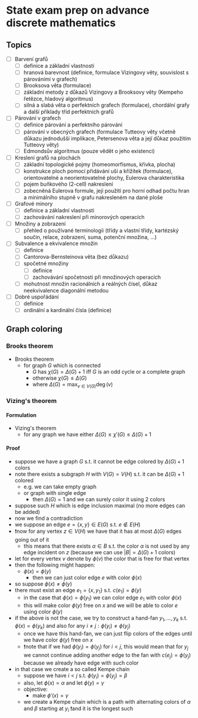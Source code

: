 # State exam prep on advance discrete mathematics

## Topics

- [ ] Barvení grafů
  - [ ] definice a základní vlastnosti
  - [ ] hranová barevnost (definice, formulace Vizingovy věty, souvislost s párováními v grafech)
  - [ ] Brooksova věta (formulace)
  - [ ] základní metody z důkazů Vizingovy a Brooksovy věty (Kempeho řetězce, hladový algoritmus)
  - [ ] silná a slabá věta o perfektních grafech (formulace), chordální grafy a další příklady tříd perfektních grafů
- [ ] Párování v grafech
  - [ ] definice párování a perfektního párování
  - [ ] párování v obecných grafech (formulace Tutteovy věty včetně důkazu jednodušší implikace, Petersenova
  věta a její důkaz použitím Tutteovy věty)
  - [ ] Edmondsův algoritmus (pouze vědět o jeho existenci)
- [ ] Kreslení grafů na plochách
  - [ ] základní topologické pojmy (homeomorfismus, křivka, plocha)
  - [ ] konstrukce ploch pomocí přidávání uší a křížítek (formulace), orientovatelné a neorientovatelné plochy,
  Eulerova charakteristika
  - [ ] pojem buňkového (2-cell) nakreslení
  - [ ] zobecněná Eulerova formule, její použití pro horní odhad počtu hran a minimálního stupně v grafu
  nakresleném na dané ploše
- [ ] Grafové minory
  - [ ] definice a základní vlastnosti
  - [ ] zachovávání nakreslení při minorových operacích
- [ ] Množiny a zobrazení
  - [ ] přehled o používané terminologii (třídy a vlastní třídy, kartézský součin, relace, zobrazení, suma, potenční
  množina, ...)
- [ ] Subvalence a ekvivalence množin
  - [ ] definice
  - [ ] Cantorova-Bernsteinova věta (bez důkazu)
  - [ ] spočetné množiny
    - [ ] definice
    - [ ] zachovávání spočetnosti při množinových operacích
  - [ ] mohutnost množin racionálních a reálných čísel, důkaz neekvivalence diagonální metodou
- [ ] Dobré uspořádání
  - [ ] definice
  - [ ] ordinální a kardinální čísla (definice)

## Graph coloring

### Brooks theorem

- Brooks theorem
  - for graph $G$ which is connected
    - $G$ has $\chi(G) = \Delta(G) + 1$ iff $G$ is an odd cycle or a complete graph
    - otherwise $\chi(G) \leq \Delta(G)$
    - where $\Delta(G) = \max_{v \in V(G)}\deg(v)$

### Vizing's theorem

#### Formulation

- Vizing's theorem
  - for any graph we have either $\Delta(G) \leq \chi'(G) \leq \Delta(G) + 1$

#### Proof

- suppose we have a graph $G$ s.t. it cannot be edge colored by $\Delta(G) + 1$ colors
- note there exists a subgraph $H$ with $V(G) = V(H)$ s.t. it can be $\Delta(G) + 1$ colored
  - e.g. we can take empty graph
  - or graph with single edge
    - then $\Delta(G) = 1$ and we can surely color it using $2$ colors
- suppose such $H$ which is edge inclusion maximal (no more edges can be added)
- now we find a contradiction
- we suppose an edge $e = \{x,y\} \in E(G)$ s.t. $e \notin E(H)$
- ❗now for any vertex $z \in V(H)$ we have that it has at most $\Delta(G)$ edges going out of it
  - this means that there exists $\alpha \in B$ s.t. the color $\alpha$ is not used by any edge incident on $z$ (because we can use $|B| = \Delta(G) + 1$ colors)
- let for every vertex $v$ denote by $\phi(v)$ the color that is free for that vertex
- then the following might happen:
  - $\phi(x) = \phi(y)$
    - then we can just color edge $e$ with color $\phi(x)$
- so suppose $\phi(x) \neq \phi(y)$
- there must exist an edge $e_1 = \{x,y_1\}$ s.t. $c(e_1) = \phi(y)$
  - in the case that $\phi(x) = \phi(y_1)$ we can color edge $e_1$ with color $\phi(x)$
  - this will make color $\phi(y)$ free on $x$ and we will be able to color $e$ using color $\phi(y)$
- if the above is not the case, we try to construct a hand-fan $y_1,\ldots,y_k$ s.t. $\phi(x) = \phi(y_k)$ and also for any $i \neq j : \phi(y_i) \neq \phi(y_j)$ 
  - once we have this hand-fan, we can just flip colors of the edges until we have color $\phi(y)$ free on $x$
  - ❗note that if we had $\phi(y_i) = \phi(y_j)$ for $i < j$, this would mean that for $y_j$ we cannot continue adding another edge to the fan with $c(e_j) = \phi(y_j)$ because we already have edge with such color
- in that case we create a so called Kempe chain
  - suppose we have $i < j$ s.t. $\phi(y_i) = \phi(y_j) = \beta$
  - also, let $\phi(x) = \alpha$ and let $\phi(y) = \gamma$
  - objective:
    - make $\phi'(x) = \gamma$
  - we create a Kempe chain which is a path with alternating colors of $\alpha$ and $\beta$ starting at $y_i$ ❗and it is the longest such
